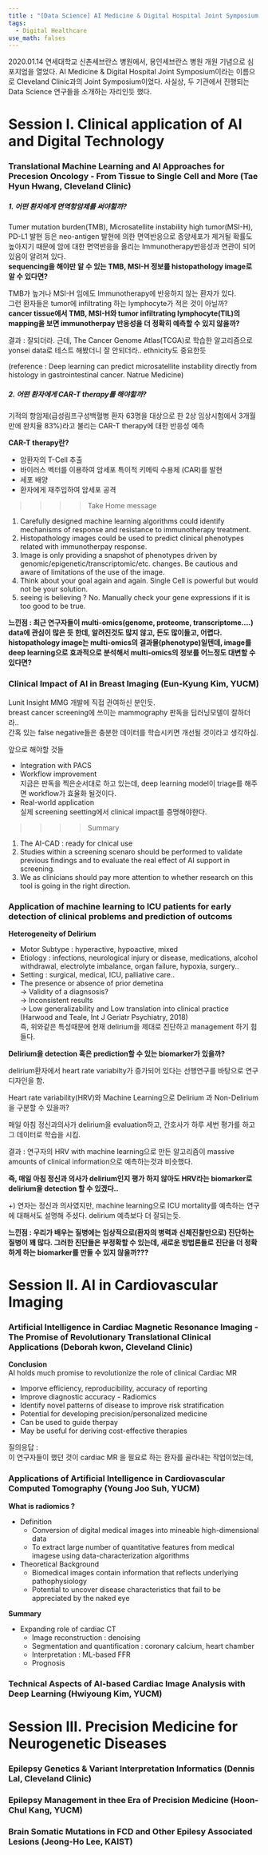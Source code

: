```yaml
---
title : "[Data Science] AI Medicine & Digital Hospital Joint Symposium Review"
tags:
  - Digital Healthcare
use_math: falses
---
```


2020.01.14 연세대학교 신촌세브란스 병원에서, 용인세브란스 병원 개원 기념으로 심포지엄을 열었다. AI Medicine & Digital Hospital Joint Symposium이라는 이름으로 Cleveland Clinic과의 Joint Symposium이었다. 사실상, 두 기관에서 진행되는 Data Science 연구들을 소개하는 자리인듯 했다.

# Session I. Clinical application of AI and Digital Technology
### Translational Machine Learning and AI Approaches for Precesion Oncology - From Tissue to Single Cell and More (Tae Hyun Hwang, Cleveland Clinic)
  
  
##### 1. 어떤 환자에게 면역항암제를 써야할까?  

Tumer mutation burden(TMB), Microsatellite instability high tumor(MSI-H), PD-L1 발현 등은 neo-antigen 발현에 의한 면역반응으로 종양세포가 제거될 확률도 높아지기 때문에 암에 대한 면역반응을 올리는 Immunotherapy반응성과 연관이 되어있음이 알려져 있다.  
**sequencing을 해야만 알 수 있는 TMB, MSI-H 정보를 histopathology image로 알 수 있다면?**  
  
TMB가 높거나 MSI-H 임에도 Immunotherapy에 반응하지 않는 환자가 있다.  
그런 환자들은 tumor에 infiltrating 하는 lymphocyte가 적은 것이 아닐까?  
**cancer tissue에서 TMB, MSI-H와 tumor infiltrating lymphocyte(TIL)의 mapping을 보면 immunotherpay 반응성을 더 정확히 예측할 수 있지 않을까?**  

결과 : 잘되더라. 근데, The Cancer Genome Atlas(TCGA)로 학습한 알고리즘으로 yonsei data로 테스트 해봤더니 잘 안되더라.. ethnicity도 중요한듯 
       
  
(reference : Deep learning can predict microsatellite instability directly from histology in gastrointestinal cancer. Natrue Medicine)  

##### 2. 어떤 환자에게 CAR-T therapy를 해야할까?  
기적의 항암제(급성림프구성백혈병 환자 63명을 대상으로 한 2상 임상시험에서 3개월만에 완치율 83%)라고 불리는 CAR-T therapy에 대한 반응성 예측  
  
**CAR-T therapy란?**
- 암환자의 T-Cell 추출  
- 바이러스 벡터를 이용하여 암세포 특이적 키메릭 수용체 (CAR)를 발현  
- 세포 배양  
- 환자에게 재주입하여 암세포 공격  

>>>> Take Home message  
1. Carefully designed machine learning algorithms could identify mechanisms of response and resistance to immunotherapy treatment.  
2. Histopathology images could be used to predict clinical phenotypes related with immunotherpay response.  
3. Image is only providing a snapshot of phenotypes driven by genomic/epigenetic/transcriptomic/etc. changes. Be cautious and aware of limitations of the use of the image.  
4. Think about your goal again and again. Single Cell is powerful but would not be your solution.  
5. seeing is believing ? No. Manually check your gene expressions if it is too good to be true.

**느낀점 : 최근 연구자들이 multi-omics(genome, proteome, transcriptome....) data에 관심이 많은 듯 한데, 알려진것도 많지 않고, 돈도 많이들고, 어렵다. histopathology image는 multi-omics의 결과물(phenotype)일텐데, image를 deep learning으로 효과적으로 분석해서 multi-omics의 정보를 어느정도 대변할 수 있다면?**

### Clinical Impact of AI in Breast Imaging (Eun-Kyung Kim, YUCM)
Lunit Insight MMG 개발에 직접 관여하신 분인듯.  
breast cancer screening에 쓰이는 mammography 판독을 딥러닝모델이 잘하더라..  
간혹 있는 false negative들은 충분한 데이터를 학습시키면 개선될 것이라고 생각하심.
  
앞으로 해야할 것들
- Integration with PACS  
- Workflow improvement  
  지금은 판독을 찍은순서대로 하고 있는데, deep learning model이 triage를 해주면 workflow가 효율화 될것이다.
- Real-world application  
  실제 screening seetting에서 clinical impact를 증명해야한다.  
  
>>>> Summary  
1. The AI-CAD : ready for clnical use  
2. Studies within a screening scenaro should be performed to validate previous findings and to evaluate the real effect of AI support in screening.  
3. We as clinicians should pay more attention to whether research on this tool is going in the right direction.  
  
### Application of machine learning to ICU patients for early detection of clinical problems and prediction of outcoms 
**Heterogeneity of Delirium** 
- Motor Subtype : hyperactive, hypoactive, mixed  
- Etiology : infections, neurological injury or disease, medications, alcohol withdrawal, electrolyte imbalance, organ failure, hypoxia, surgery..  
- Setting : surgical, medical, ICU, palliative care..  
- The presence or absence of prior demetina  
-> Validity of a diagnsosis?  
-> Inconsistent results  
-> Low generalizability and Low translation into clinical practice  
(Harwood and Teale, Int J Geriatr Psychiatry, 2018)  
즉, 위와같은 특성때문에 현재 delirium을 제대로 진단하고 management 하기 힘들다.  

**Delirium을 detection 혹은 prediction할 수 있는 biomarker가 있을까?**  

delirium환자에서 heart rate variabilty가 증가되어 있다는 선행연구를 바탕으로 연구디자인을 함.  
  
Heart rate variability(HRV)와 Machine Learning으로 Delirium 과 Non-Delirium을 구분할 수 있을까?  

매일 아침 정신과의사가 delirium을 evaluation하고, 간호사가 하루 세번 평가를 하고 그 데이터로 학습을 시킴.  
  
결과 : 연구자의 HRV with machine learning으로 만든 알고리즘이  massive amounts of clinical information으로 예측하는것과 비슷했다.  
  
**즉, 매일 아침 정신과 의사가 delirium인지 평가 하지 않아도 HRV라는 biomarker로 delirium을 detection 할 수 있겠다..**  

+) 연자는 정신과 의사였지만, machine learning으로 ICU mortality를 예측하는 연구에 대해서도 설명해 주셨다. delirium 예측보다 더 잘되는듯.  

**느낀점 : 우리가 배우는 질병에는 임상적으로(환자의 병력과 신체진찰만으로) 진단하는 질병이 꽤 많다. 그러한 진단들은 부정확할 수 있는데, 새로운 방법론들로 진단을 더 정확하게 하는 biomarker를 만들 수 있지 않을까???**  
  
# Session II. AI in Cardiovascular Imaging  
### Artificial Intelligence in Cardiac Magnetic Resonance Imaging - The Promise of Revolutionary Translational Clinical Applications (Deborah kwon, Cleveland Clinic)  
**Conclusion**  
AI holds much promise to revolutionize the role of clinical Cardiac MR  
- Imporve efficiency, reproducibility, accuracy of reporting  
- Improve diagnostic accuracy - Radiomics  
- Identify novel patterns of disease to improve risk stratification  
- Potential for developing precision/personalized medicine  
- Can be used to guide therpay  
- May be useful for deriving cost-effective therapies  
  
질의응답 :  
  이 연구자들이 했던 것이 cardiac MR 을 필요로 하는 환자를 골라내는 작업이었는데, 
  
### Applications of Artificial Intelligence in Cardiovascular Computed Tomography (Young Joo Suh, YUCM)  
**What is radiomics ?**    
- Definition  
  - Conversion of digital medical images into mineable high-dimensional data  
  - To extract large number of quantitative features from medical imagese using data-characterization algorithms  
- Theoretical Background  
  - Biomedical images contain information that reflects underlying pathophysiology  
  - Potential to uncover disease characteristics that fail to be appreciated by the naked eye  

**Summary**  
- Expanding role of cardiac CT  
  - Image reconstruction : denoising  
  - Segmentation and quantification : coronary calcium, heart chamber  
  - Interpretation : ML-based FFR  
  - Prognosis


### Technical Aspects of AI-based Cardiac Image Analysis with Deep Learning (Hwiyoung Kim, YUCM)  


# Session III. Precision Medicine for Neurogenetic Diseases  
### Epilepsy Genetics & Variant Interpretation Informatics (Dennis Lal, Cleveland Clinic)  
### Epilepsy Management in thee Era of Precision Medicine (Hoon-Chul Kang, YUCM)  
### Brain Somatic Mutations in FCD and Other Epilesy Associated Lesions (Jeong-Ho Lee, KAIST)








